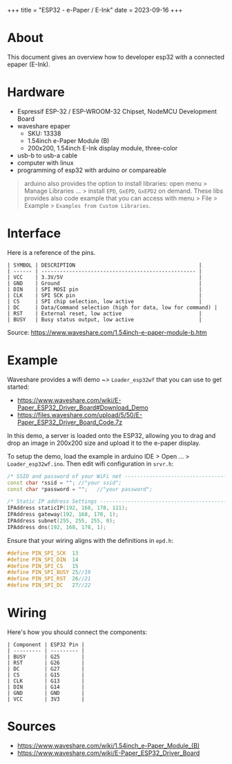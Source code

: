 +++
title = "ESP32 - e-Paper / E-Ink"
date = 2023-09-16
+++

# About
This document gives an overview how to developer esp32 with a connected epaper (E-Ink).

# Hardware
* Espressif ESP-32 / ESP-WROOM-32 Chipset, NodeMCU Development Board 
* waveshare epaper
    * SKU: 13338 
    * 1.54inch e-Paper Module (B) 
    * 200x200, 1.54inch E-Ink display module, three-color
* usb-b to usb-a cable
* computer with linux
* programming of esp32 with arduino or compareable
    
> arduino also provides the option to install libraries: open menu > Manage Libraries ... > install `EPD`, `GxEPD`, `GxEPD2` on demand. These libs provides also code example that you can access with menu > File > Example > `Examples from Custom Libraries`.

# Interface

Here is a reference of the pins.

```
| SYMBOL | DESCRIPTION                                        |
| ------ | -------------------------------------------------- |
| VCC    | 3.3V/5V                                            |
| GND    | Ground                                             |
| DIN    | SPI MOSI pin                                       |
| CLK    | SPI SCK pin                                        |
| CS     | SPI chip selection, low active                     |
| DC     | Data/Command selection (high for data, low for command) |
| RST    | External reset, low active                         |
| BUSY   | Busy status output, low active                     |
```
Source: https://www.waveshare.com/1.54inch-e-paper-module-b.htm

# Example
Waveshare provides a wifi demo ~> `Loader_esp32wf` that you can use to get started:
* https://www.waveshare.com/wiki/E-Paper_ESP32_Driver_Board#Download_Demo
* https://files.waveshare.com/upload/5/50/E-Paper_ESP32_Driver_Board_Code.7z

In this demo, a server is loaded onto the ESP32, allowing you to drag and drop an image in 200x200 size and upload it to the e-paper display.

To setup the demo, load the example in arduino IDE > Open ... > `Loader_esp32wf.ino`. Then edit wifi configuration in `srvr.h`:
```cpp
/* SSID and password of your WiFi net ----------------------------------------*/
const char *ssid = ""; //"your ssid";
const char *password = "";   //"your password";

/* Static IP address Settings ------------------------------------------------*/
IPAddress staticIP(192, 168, 178, 111);
IPAddress gateway(192, 168, 178, 1);
IPAddress subnet(255, 255, 255, 0);
IPAddress dns(192, 168, 178, 1);
```

Ensure that your wiring aligns with the definitions in `epd.h`:
```cpp
#define PIN_SPI_SCK  13
#define PIN_SPI_DIN  14
#define PIN_SPI_CS   15
#define PIN_SPI_BUSY 25//19
#define PIN_SPI_RST  26//21
#define PIN_SPI_DC   27//22
```

# Wiring
Here's how you should connect the components:
```
| Component | ESP32 Pin |
| --------- | --------- |
| BUSY      | G25       |
| RST       | G26       |
| DC        | G27       |
| CS        | G15       |
| CLK       | G13       |
| DIN       | G14       |
| GND       | GND       |
| VCC       | 3V3       |
```

# Sources
* https://www.waveshare.com/wiki/1.54inch_e-Paper_Module_(B)
* https://www.waveshare.com/wiki/E-Paper_ESP32_Driver_Board